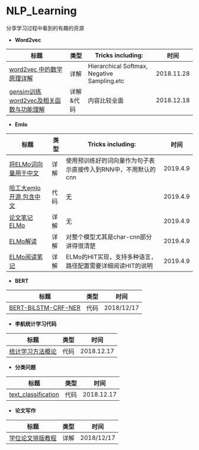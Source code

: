 # NLP_Learning
分享学习过程中看到的有趣的资源  
+ **Word2vec**  

|标题|类型|Tricks including:|时间|
|-|-|-|-|
|[word2vec 中的数学原理详解](https://www.cnblogs.com/peghoty/p/3857839.html)|详解|Hierarchical Softmax, Negative Sampling.etc|2018.11.28| 
|[gensim训练word2vec及相关函数与功能理解](https://blog.csdn.net/sinat_26917383/article/details/69803018)|详解&代码|内容比较全面|2018.12.18|

+ **Emlo** 

|标题|类型|Tricks including:|时间|
|-|-|-|-|
|[将ELMo词向量用于中文](http://www.linzehui.me/2018/08/12/%E7%A2%8E%E7%89%87%E7%9F%A5%E8%AF%86/%E5%A6%82%E4%BD%95%E5%B0%86ELMo%E8%AF%8D%E5%90%91%E9%87%8F%E7%94%A8%E4%BA%8E%E4%B8%AD%E6%96%87/)|详解|使用预训练好的词向量作为句子表示直接传入到RNN中，不用默认的cnn|2019.4.9| 
|[哈工大emlo开源,包含中文](https://github.com/HIT-SCIR/ELMoForManyLangs)|代码|无|2019.4.9|
|[论文笔记ELMo](https://zhuanlan.zhihu.com/p/37684922)|详解|无|2019.4.9|  
|[ELMo解读](https://zhuanlan.zhihu.com/p/51879600)|详解|对整个模型尤其是char-cnn部分讲得很清楚|2019.4.9|  
|[ELMo阅读笔记](https://zhuanlan.zhihu.com/p/52331143)|详解|ELMo的HIT实现，支持多种语言，路径配置需要详细阅读HIT的说明|2019.4.9|  

+ **BERT**

|标题|类型|时间|
|-|-|-|
|[BERT-BiLSTM-CRF-NER](https://github.com/macanv/BERT-BiLSTM-CRF-NER)|代码|2018/12/17|

+ **李航统计学习代码**  

|标题|类型|时间|
|-|-|-|
|[统计学习方法概论](https://github.com/fengdu78/lihang-code/tree/master/code)|代码|2018.12.17|
  
+ **分类问题**  

|标题|类型|时间|
|-|-|-|
|[text_classification](https://github.com/fresty/text_classification/tree/master/a05_HierarchicalAttentionNetwork)|代码|2018.12.17|

+ **论文写作** 

|标题|类型|时间|
|-|-|-|
|[学位论文排版教程](https://mp.weixin.qq.com/s?__biz=Mzg5NzAxMDgwNg==&mid=2247483979&idx=1&sn=9accf54de60fa6fe8f01cbd22e4df1a8&chksm=c0791f52f70e9644157b1c7a2ac0e3a0ba3e785ce45ff84ca22dbab50f7f0e542d7e6eb24b4f&mpshare=1&scene=23&srcid=1214F5bWju4m5T9SrayMrBx2#rd)|详解|2018/12/17|


